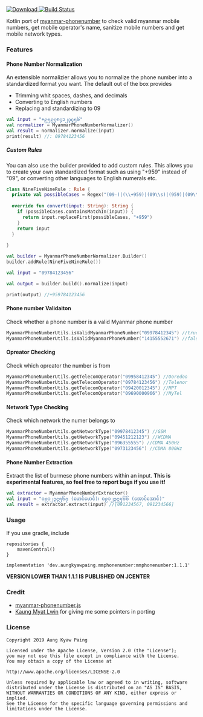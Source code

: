 [ ![Download](https://api.bintray.com/packages/vincent-paing/maven/mmphonenumber/images/download.svg) ](https://bintray.com/vincent-paing/maven/mmphonenumber/_latestVersion)
[![Build Status](https://travis-ci.com/vincent-paing/myanmar-phonenumber-kt.svg?branch=master)](https://travis-ci.com/vincent-paing/myanmar-phonenumber-kt)

Kotlin port of [myanmar-phonenumber](https://github.com/kaungmyatlwin/myanmar-phonenumber) to check valid myanmar mobile numbers, get mobile operator's name, sanitize mobile numbers and get mobile network types.

### Features

#### Phone Number Normalization

An extensible normalizier allows you to normalize the phone number into a standardized format you want. The default out of the box provides

- Trimming whit spaces, dashes, and decimals
- Converting to English numbers
- Replacing and standardizing to 09

```kotlin
val input = "+၉၅၉၇၈၄၁၂၃၄၅၆"
val normalizer = MyanmarPhoneNumberNormalizer()
val result = normalizer.normalize(input)
print(result) //: 09784123456
```

##### Custom Rules

You can also use the builder provided to add custom rules. This allows you to create your own standardized format such as using "+959" instead of "09", or converting other languages to English numerals etc.

```kotlin
class NineFiveNineRule : Rule {
  private val possibleCases = Regex("(09-)|(\\+959)|(09\\s)|(959)|(09\\.)")
  
  override fun convert(input: String): String {
    if (possibleCases.containsMatchIn(input)) {
      return input.replaceFirst(possibleCases, "+959")
    }
    return input
  }
  
}

val builder = MyanmarPhoneNumberNormalizer.Builder()
builder.addRule(NineFiveNineRule())

val input = "09784123456"

val output = builder.build().normalize(input)

print(output) //+959784123456
```

#### Phone number Validaiton

Check whether a phone number is a valid Myanmar phone number 

```kotlin
MyanmarPhoneNumberUtils.isValidMyanmarPhoneNumber("09978412345") //true
MyanmarPhoneNumberUtils.isValidMyanmarPhoneNumber("14155552671") //false
```

#### Opreator Checking

Check which opreator the number is from

```kotlin
MyanmarPhoneNumberUtils.getTelecomOperator("09958412345") //Ooredoo
MyanmarPhoneNumberUtils.getTelecomOperator("09784123456") //Telenor
MyanmarPhoneNumberUtils.getTelecomOperator("09420012345") //MPT
MyanmarPhoneNumberUtils.getTelecomOperator("09690000966") //MyTel
```

#### Network Type Checking

Check which network the numer belongs to 

```kotlin
MyanmarPhoneNumberUtils.getNetworkType("09978412345") //GSM
MyanmarPhoneNumberUtils.getNetworkType("09451212123") //WCDMA
MyanmarPhoneNumberUtils.getNetworkType("096355555") //CDMA 450Hz
MyanmarPhoneNumberUtils.getNetworkType("0973123456") //CDMA 800Hz
```

#### Phone Number Extraction

Extract the list of burmese phone numbers within an input. **This is experimental features, so feel free to report bugs if you use it!**

```kotlin
val extractor = MyanmarPhoneNumberExtractor()
val input = "၀၉၁၂၃၄၅၆၇ (မောင်မောင်)၊ ၀၉၁၂၃၄၅၆၆ (အောင်အောင်)"
val result = extractor.extract(input) //[091234567, 091234566]
```

### Usage

If you use gradle, include

```
repositories {
    mavenCentral()
}

implementation 'dev.aungkyawpaing.mmphonenumber:mmphonenumber:1.1.1'
```

**VERSION LOWER THAN 1.1.1 IS PUBLISHED ON JCENTER**

### Credit

- [myanmar-phonenumber.js](https://github.com/kaungmyatlwin/myanmar-phonenumber)
- [Kaung Myat Lwin](https://github.com/kaungmyatlwin) for giving me some pointers in porting	

### License
```
Copyright 2019 Aung Kyaw Paing

Licensed under the Apache License, Version 2.0 (the "License"); 
you may not use this file except in compliance with the License. 
You may obtain a copy of the License at

http://www.apache.org/licenses/LICENSE-2.0

Unless required by applicable law or agreed to in writing, software 
distributed under the License is distributed on an "AS IS" BASIS, 
WITHOUT WARRANTIES OR CONDITIONS OF ANY KIND, either express or implied. 
See the License for the specific language governing permissions and 
limitations under the License.
```
